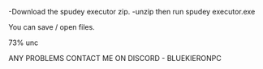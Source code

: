 -Download the spudey executor zip. 
-unzip then run spudey executor.exe

You can save / open files. 

73% unc 


ANY PROBLEMS CONTACT ME ON DISCORD - BLUEKIERONPC
